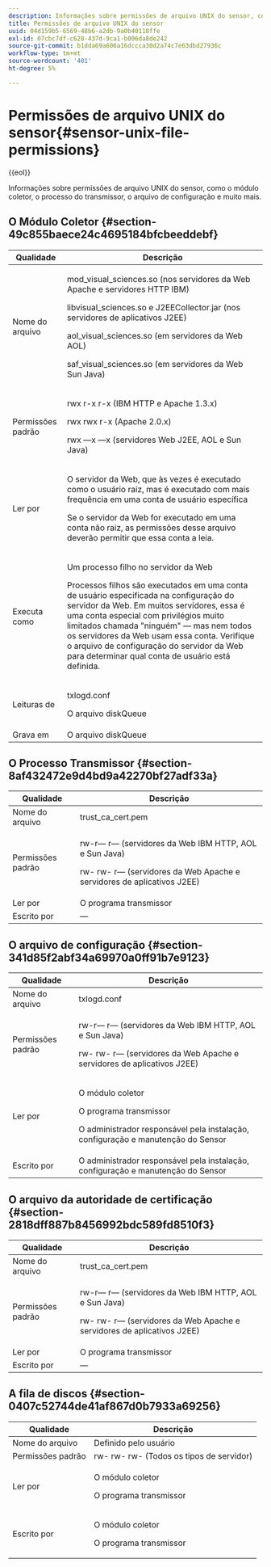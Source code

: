 ```yaml
---
description: Informações sobre permissões de arquivo UNIX do sensor, como o módulo coletor, o processo do transmissor, o arquivo de configuração e muito mais.
title: Permissões de arquivo UNIX do sensor
uuid: 04d159b5-6569-48b6-a2db-9a0b40118ffe
exl-id: 07cbc7df-c628-437d-9ca1-b006da8de242
source-git-commit: b1dda69a606a16dccca30d2a74c7e63dbd27936c
workflow-type: tm+mt
source-wordcount: '401'
ht-degree: 5%

---
```


# Permissões de arquivo UNIX do sensor{#sensor-unix-file-permissions}

{{eol}}

Informações sobre permissões de arquivo UNIX do sensor, como o módulo coletor, o processo do transmissor, o arquivo de configuração e muito mais.

## O Módulo Coletor {#section-49c855baece24c4695184bfcbeeddebf}

<table id="table_0B972ABD2A5342CA8A6FE80EB666298A"> 
 <thead> 
  <tr> 
   <th colname="col1" class="entry"> Qualidade </th> 
   <th colname="col2" class="entry"> Descrição </th> 
  </tr>
 </thead>
 <tbody> 
  <tr> 
   <td colname="col1"> <p>Nome do arquivo </p> </td> 
   <td colname="col2"> <p>mod_visual_sciences.so (nos servidores da Web Apache e servidores HTTP IBM) </p> <p>libvisual_sciences.so e J2EECollector.jar (nos servidores de aplicativos J2EE) </p> <p>aol_visual_sciences.so (em servidores da Web AOL) </p> <p>saf_visual_sciences.so (em servidores da Web Sun Java) </p> </td> 
  </tr> 
  <tr> 
   <td colname="col1"> <p>Permissões padrão </p> </td> 
   <td colname="col2"> <p>rwx r-x r-x (IBM HTTP e Apache 1.3.x) </p> <p>rwx rwx r-x (Apache 2.0.x) </p> <p>rwx —x —x (servidores Web J2EE, AOL e Sun Java) </p> </td> 
  </tr> 
  <tr> 
   <td colname="col1"> <p>Ler por </p> </td> 
   <td colname="col2"> <p>O servidor da Web, que às vezes é executado como o usuário raiz, mas é executado com mais frequência em uma conta de usuário específica </p> <p>Se o servidor da Web for executado em uma conta não raiz, as permissões desse arquivo deverão permitir que essa conta a leia. </p> </td> 
  </tr> 
  <tr> 
   <td colname="col1"> <p>Executa como </p> </td> 
   <td colname="col2"> <p>Um processo filho no servidor da Web </p> <p>Processos filhos são executados em uma conta de usuário especificada na configuração do servidor da Web. Em muitos servidores, essa é uma conta especial com privilégios muito limitados chamada "ninguém" — mas nem todos os servidores da Web usam essa conta. Verifique o arquivo de configuração do servidor da Web para determinar qual conta de usuário está definida. </p> </td> 
  </tr> 
  <tr> 
   <td colname="col1"> <p>Leituras de </p> </td> 
   <td colname="col2"> <p>txlogd.conf </p> <p>O arquivo diskQueue </p> </td> 
  </tr> 
  <tr> 
   <td colname="col1"> Grava em </td> 
   <td colname="col2"> O arquivo diskQueue </td> 
  </tr> 
 </tbody> 
</table>

## O Processo Transmissor {#section-8af432472e9d4bd9a42270bf27adf33a}

<table id="table_3028CC9640D54016BD8CA7F9CAA34280"> 
 <thead> 
  <tr> 
   <th colname="col1" class="entry"> Qualidade </th> 
   <th colname="col2" class="entry"> Descrição </th> 
  </tr>
 </thead>
 <tbody> 
  <tr> 
   <td colname="col1"> Nome do arquivo </td> 
   <td colname="col2"> trust_ca_cert.pem </td> 
  </tr> 
  <tr> 
   <td colname="col1"> <p>Permissões padrão </p> </td> 
   <td colname="col2"> <p>rw-r— r— (servidores da Web IBM HTTP, AOL e Sun Java) </p> <p>rw- rw- r— (servidores da Web Apache e servidores de aplicativos J2EE) </p> </td> 
  </tr> 
  <tr> 
   <td colname="col1"> Ler por </td> 
   <td colname="col2"> O programa transmissor </td> 
  </tr> 
  <tr> 
   <td colname="col1"> Escrito por </td> 
   <td colname="col2"> — </td> 
  </tr> 
 </tbody> 
</table>

## O arquivo de configuração {#section-341d85f2abf34a69970a0ff91b7e9123}

<table id="table_79AC614F5435443CB3CFB457B8375704"> 
 <thead> 
  <tr> 
   <th colname="col1" class="entry"> Qualidade </th> 
   <th colname="col2" class="entry"> Descrição </th> 
  </tr>
 </thead>
 <tbody> 
  <tr> 
   <td colname="col1"> Nome do arquivo </td> 
   <td colname="col2"> txlogd.conf </td> 
  </tr> 
  <tr> 
   <td colname="col1"> <p>Permissões padrão </p> </td> 
   <td colname="col2"> <p>rw-r— r— (servidores da Web IBM HTTP, AOL e Sun Java) </p> <p>rw- rw- r— (servidores da Web Apache e servidores de aplicativos J2EE) </p> </td> 
  </tr> 
  <tr> 
   <td colname="col1"> Ler por </td> 
   <td colname="col2"> <p>O módulo coletor </p> <p>O programa transmissor </p> <p>O administrador responsável pela instalação, configuração e manutenção do Sensor </p> </td> 
  </tr> 
  <tr> 
   <td colname="col1"> Escrito por </td> 
   <td colname="col2"> O administrador responsável pela instalação, configuração e manutenção do Sensor </td> 
  </tr> 
 </tbody> 
</table>

## O arquivo da autoridade de certificação {#section-2818dff887b8456992bdc589fd8510f3}

<table id="table_ED8BEEEFA91245C3A6645D27B148A5A7"> 
 <thead> 
  <tr> 
   <th colname="col1" class="entry"> Qualidade </th> 
   <th colname="col2" class="entry"> Descrição </th> 
  </tr>
 </thead>
 <tbody> 
  <tr> 
   <td colname="col1"> Nome do arquivo </td> 
   <td colname="col2"> trust_ca_cert.pem </td> 
  </tr> 
  <tr> 
   <td colname="col1"> <p>Permissões padrão </p> </td> 
   <td colname="col2"> <p>rw-r— r— (servidores da Web IBM HTTP, AOL e Sun Java) </p> <p>rw- rw- r— (servidores da Web Apache e servidores de aplicativos J2EE) </p> </td> 
  </tr> 
  <tr> 
   <td colname="col1"> Ler por </td> 
   <td colname="col2"> O programa transmissor </td> 
  </tr> 
  <tr> 
   <td colname="col1"> Escrito por </td> 
   <td colname="col2"> — </td> 
  </tr> 
 </tbody> 
</table>

## A fila de discos {#section-0407c52744de41af867d0b7933a69256}

<table id="table_35DB32228E7443FF90BE24AB14CBE54B"> 
 <thead> 
  <tr> 
   <th colname="col1" class="entry"> Qualidade </th> 
   <th colname="col2" class="entry"> Descrição </th> 
  </tr>
 </thead>
 <tbody> 
  <tr> 
   <td colname="col1"> Nome do arquivo </td> 
   <td colname="col2"> Definido pelo usuário </td> 
  </tr> 
  <tr> 
   <td colname="col1"> Permissões padrão </td> 
   <td colname="col2"> rw- rw- rw- (Todos os tipos de servidor) </td> 
  </tr> 
  <tr> 
   <td colname="col1"> <p>Ler por </p> </td> 
   <td colname="col2"> <p>O módulo coletor </p> <p>O programa transmissor </p> </td> 
  </tr> 
  <tr> 
   <td colname="col1"> <p>Escrito por </p> </td> 
   <td colname="col2"> <p>O módulo coletor </p> <p>O programa transmissor </p> </td> 
  </tr> 
 </tbody> 
</table>

